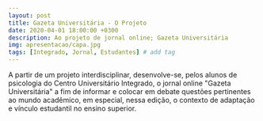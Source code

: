 ```yaml
---
layout: post
title: Gazeta Universitária - O Projeto
date: 2020-04-01 18:00:00 +0300
description: Ao projeto de jornal online; Gazeta Universitária
img: apresentacao/capa.jpg
tags: [Integrado, Jornal, Estudantes] # add tag
---
```

A partir de um projeto interdisciplinar, desenvolve-se, pelos alunos de psicologia do Centro Universitário Integrado, o jornal online "Gazeta Universitária" a fim de informar e colocar em debate questões pertinentes ao mundo acadêmico, em especial, nessa edição, o contexto de adaptação e vínculo estudantil no ensino superior.
